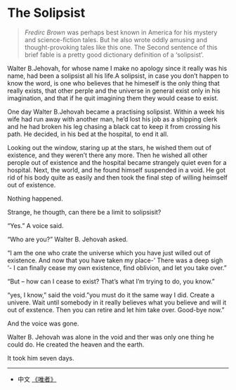 The Solipsist
=====

> *Fredirc Brown* was perhaps best known in America for his mystery and science-fiction tales. But he also wrote oddly amusing and thought-provoking tales like this one. The Second sentence of this brief fable is a pretty good dictionary definition of a ‘solipsist’.

Walter B.Jehovah, for whose name I make no apology since it really was his name, had been a solipsist all his life.A solipsist, in case you don’t happen to know the word, is one who believes that he himeself is the only thing that really exists, that other perple and the universe in general exist only in his imagination, and that if he quit imagining them they would cease to exist.

One day Walter B.Jehovah became a practising solipsist. Within a week his wife had run away with another man, he’d lost his job as a shipping clerk and he had broken his leg chasing a black cat to keep it from crossing his path.
He decided, in his bed at the hospital, to end it all.

Looking out the window, staring up at the stars, he wished them out of existence, and they weren’t there any more. Then he wished all other perople out of existence and the hospital became strangely quiet even for a hospital. Next, the world, and he found himself suspended in a void. He got rid of his body quite as easily and then took the final step of willing heimself out of existence.

Nothing happened.

Strange, he thougth, can there be a limit to solipsisit?

“Yes.” A voice said.

“Who are you?” Walter B. Jehovah asked.

“I am the one who crate the universe which you have just willed out of existence. And now that you have taken my place-’ There was a deep sigh ‘- I can finally cease my own existence, find oblivion, and let you take over.”

“But – how can I cease to exist? That’s what I’m trying to do, you know.”

“yes, I know,” said the void.”you must do it the same way I did. Create a univere. Wait until somebody in it really believes what you believe and will it out of exstence. Then you can retire and let him take over. Good-bye now.”

And the voice was gone.

Walter B. Jehovah was alone in the void and ther was only one thing he could do. He created the heaven and the earth.

It took him seven days.

-----------------------------------------------
* 中文 [《唯者》](e_03_唯者.md)

